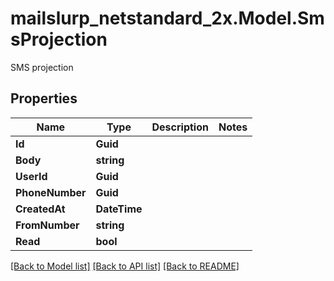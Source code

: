 # mailslurp_netstandard_2x.Model.SmsProjection
SMS projection

## Properties

Name | Type | Description | Notes
------------ | ------------- | ------------- | -------------
**Id** | **Guid** |  | 
**Body** | **string** |  | 
**UserId** | **Guid** |  | 
**PhoneNumber** | **Guid** |  | 
**CreatedAt** | **DateTime** |  | 
**FromNumber** | **string** |  | 
**Read** | **bool** |  | 

[[Back to Model list]](../README#documentation-for-models) [[Back to API list]](../README#documentation-for-api-endpoints) [[Back to README]](../README)

